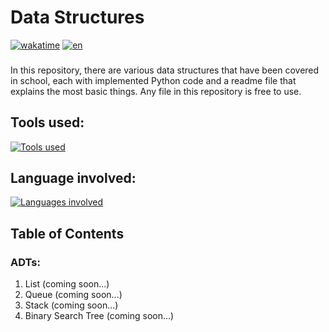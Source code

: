 # Data Structures
<p> 

[![wakatime](https://wakatime.com/badge/github/LemonElias/Datastructure.svg)](https://wakatime.com/badge/github/LemonElias/Datastructure) [![en](https://img.shields.io/badge/changelanguage-de-blue.svg)](https://github.com/LemonElias/Datastructure/blob/main/read-de.md) 
</p> 

###
In this repository, there are various data structures that have been covered in school, each with implemented Python code and a readme file that explains the most basic things. Any file in this repository is free to use.

## Tools used:
[![Tools used](https://skillicons.dev/icons?i=vscode,git,github)](https://skillicons.dev)

## Language involved:
[![Languages involved](https://skillicons.dev/icons?i=py,md)](https://skillicons.dev)

## Table of Contents
### ADTs:
1. List (coming soon...)
2. Queue (coming soon...)
3. Stack (coming soon...)
4. Binary Search Tree (coming soon...)
